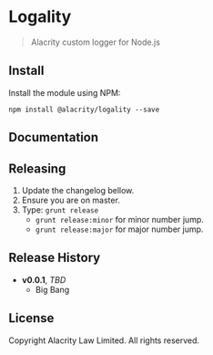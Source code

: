 # Logality

> Alacrity custom logger for Node.js

## Install

Install the module using NPM:

```
npm install @alacrity/logality --save
```

## Documentation


## Releasing

1. Update the changelog bellow.
1. Ensure you are on master.
1. Type: `grunt release`
    * `grunt release:minor` for minor number jump.
    * `grunt release:major` for major number jump.

## Release History

- **v0.0.1**, *TBD*
    - Big Bang

## License

Copyright Alacrity Law Limited. All rights reserved.
